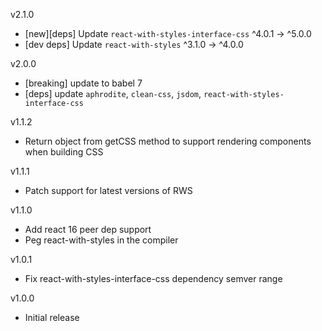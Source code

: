 v2.1.0
- [new][deps] Update `react-with-styles-interface-css` ^4.0.1 -> ^5.0.0
- [dev deps] Update `react-with-styles` ^3.1.0 -> ^4.0.0

v2.0.0
- [breaking] update to babel 7
- [deps] update `aphrodite`, `clean-css`, `jsdom`, `react-with-styles-interface-css`

v1.1.2
- Return object from getCSS method to support rendering components when building CSS

v1.1.1
- Patch support for latest versions of RWS

v1.1.0
- Add react 16 peer dep support
- Peg react-with-styles in the compiler

v1.0.1
- Fix react-with-styles-interface-css dependency semver range

v1.0.0
- Initial release
